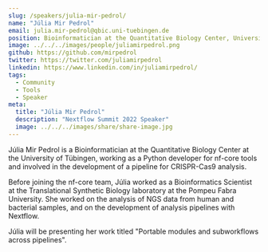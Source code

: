 ```yaml
---
slug: /speakers/julia-mir-pedrol/
name: "Júlia Mir Pedrol"
email: julia.mir-pedrol@qbic.uni-tuebingen.de
position: Bioinformatician at the Quantitative Biology Center, University of Tübingen
image: ../../../images/people/juliamirpedrol.png
github: https://github.com/mirpedrol
twitter: https://twitter.com/juliamirpedrol
linkedin: https://www.linkedin.com/in/juliamirpedrol/
tags:
  - Community
  - Tools
  - Speaker
meta:
  title: "Júlia Mir Pedrol"
  description: "Nextflow Summit 2022 Speaker"
  image: ../../../images/share/share-image.jpg
---
```

Júlia Mir Pedrol is a Bioinformatician at the Quantitative Biology Center at the University of Tübingen, working as a Python developer for nf-core tools and involved in the development of a pipeline for CRISPR-Cas9 analysis.

Before joining the nf-core team, Júlia worked as a Bioinformatics Scientist at the Translational Synthetic Biology laboratory at the Pompeu Fabra University. She worked on the analysis of NGS data from human and bacterial samples, and on the development of analysis pipelines with Nextflow.

Júlia will be presenting her work titled "Portable modules and subworkflows across pipelines".
